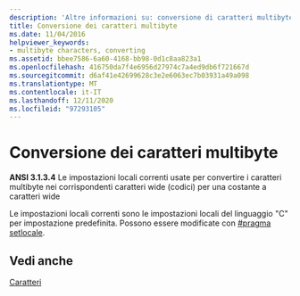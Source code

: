 ```yaml
---
description: 'Altre informazioni su: conversione di caratteri multibyte'
title: Conversione dei caratteri multibyte
ms.date: 11/04/2016
helpviewer_keywords:
- multibyte characters, converting
ms.assetid: bbee7586-6a60-4168-bb98-0d1c8aa823a1
ms.openlocfilehash: 416750da7f4e6956d27974c7a4ed9db6f721667d
ms.sourcegitcommit: d6af41e42699628c3e2e6063ec7b03931a49a098
ms.translationtype: MT
ms.contentlocale: it-IT
ms.lasthandoff: 12/11/2020
ms.locfileid: "97293105"
---
```

# <a name="converting-multibyte-characters"></a>Conversione dei caratteri multibyte

**ANSI 3.1.3.4** Le impostazioni locali correnti usate per convertire i caratteri multibyte nei corrispondenti caratteri wide (codici) per una costante a caratteri wide

Le impostazioni locali correnti sono le impostazioni locali del linguaggio "C" per impostazione predefinita. Possono essere modificate con [#pragma setlocale](../preprocessor/setlocale.md).

## <a name="see-also"></a>Vedi anche

[Caratteri](../c-language/characters.md)
